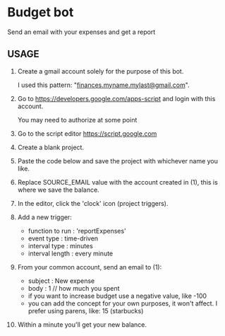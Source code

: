 # Budget bot
Send an email with your expenses and get a report

## USAGE
1. Create a gmail account solely for the purpose of this bot.

    I used this pattern: "finances.myname.mylast@gmail.com".

2. Go to https://developers.google.com/apps-script and login with this account.

    You may need to authorize at some point

3. Go to the script editor https://script.google.com

4. Create a blank project.

5. Paste the code below and save the project with whichever name you like.

6. Replace SOURCE_EMAIL value with the account created in (1), this is where we save the balance.

7. In the editor, click the 'clock' icon (project triggers).

8. Add a new trigger:

    - function to run : 'reportExpenses'
    - event type      : time-driven
    - interval type   : minutes
    - interval length : every minute

9. From your common account, send an email to (1):

    - subject : New expense
    - body    : 1 // how much you spent
    - if you want to increase budget use a negative value, like -100
    - you can add the concept for your own purposes, it won't affect. I prefer using parens, like: 15 (starbucks)

10. Within a minute you'll get your new balance.